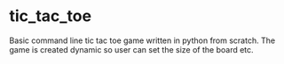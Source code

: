 # tic_tac_toe
Basic command line tic tac toe game written in python from scratch. The game is created dynamic so user can set the size of the board etc.
